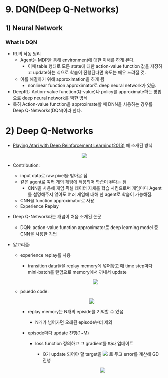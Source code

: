 # 9. DQN(Deep Q-Networks)

## 1) Neural Network

### What is DQN

* RL의 작동 원리
  * Agent는 MDP을 통해 environment에 대한 이해를 하게 된다.
    * 이때 table 형태로 모든 state에 대한 action-value function 값을 저장하고 update하는 식으로 학습이 진행된다면 속도는 매우 느려질 것.
  * 이를 해결하기 위해 approximation을 하게 됨
    * nonlinear function approximator로 deep neural network가 있음.
* DeepRL: Action-value function(Q-value)나 policy를 approximate하는 방법으로 deep neural network를 택한 방식
* 특히 Action-value function을 approximate할 때 DNN을 사용하는 경우를 Deep Q-Networks(DQN)이라 한다.



# 2) Deep Q-Networks

* [Playing Atari with Deep Reinforcement Learning(2013)](https://www.cs.toronto.edu/~vmnih/docs/dqn.pdf) 에 소개된 방식


<p align="center"><img src="https://dnddnjs.gitbooks.io/rl/content/90-6.png"/></p>

* Contribution:
  * input data로 raw pixel을 받아온 점
  * 같은 agent로 여러 개의 게임에 적용되어 학습이 된다는 점
    * CNN을 사용해 게임 픽셀 데이터 자체를 학습 시킴으로써 게임마다 Agent를 설명해주지 않아도 여러 게임에 대해 한 agent로 학습이 가능해짐.
  * CNN을 function approximator로 사용
  * Experience Replay

* Deep Q-Network라는 개념이 처음 소개된 논문
  * DQN: action-value function approximator로 deep learning model 중 CNN을 사용한 기법

* 알고리즘:

  * experience replay를 사용

    * transition data들을 replay memory에 넣어놓고 매 time step마다 mini-batch를 랜덤으로 memory에서 꺼내서 update

      <p align="center"><img src="https://dnddnjs.gitbooks.io/rl/content/dqn16.png"/></p>

  * psuedo code:

    <p align="center"><img src="https://dnddnjs.gitbooks.io/rl/content/dqn17.png"/></p>

    * replay memory는 N개의 episide를 기억할 수 있음

      * N개가 넘어가면 오래된 episode부터 제외

    * episode마다 update 진행(1~M)

      * loss function 정의하고 그 gradient를 따라 업데이트

        * Q가 update 되어야 할 target을 <img src="https://latex.codecogs.com/gif.latex?r&plus;%5Cgamma%20maxQ%28s%27%2Ca%27%29"/> 로 두고 error를 계산해 GD 진행

          <p align="center"><img src="https://dnddnjs.gitbooks.io/rl/content/dqn18.png"/></p>

          





